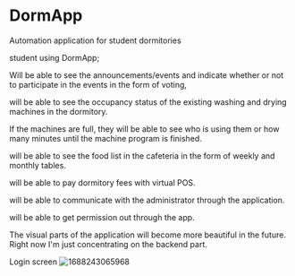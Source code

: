 # DormApp
Automation application for student dormitories

student using DormApp;

Will be able to see the announcements/events and indicate whether or not to participate in the events in the form of voting,

will be able to see the occupancy status of the existing washing and drying machines in the dormitory.

If the machines are full, they will be able to see who is using them or how many minutes until the machine program is finished.

will be able to see the food list in the cafeteria in the form of weekly and monthly tables.

will be able to pay dormitory fees with virtual POS.

will be able to communicate with the administrator through the application.

will be able to get permission out through the app.

The visual parts of the application will become more beautiful in the future. Right now I'm just concentrating on the backend part.

Login screen
![1688243065968](https://github.com/muhammedaliturk/DormApp/assets/103900615/6181b34e-fd77-4182-9f03-3dfb80e54959)


